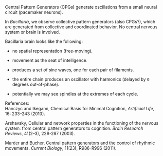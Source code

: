 Central Pattern Generators (CPGs) generate oscillations from a small neural circuit (pacemaker neurons).  

In _Bacillaria_, we observe collective pattern generators (also CPGs?), which are generated from collective and coordinated behavior. No central nervous system or brain is involved.  

Bacillaria brain looks like the following:

* no spatial representation (free-moving).

* movement as the seat of intelligence.

* produces a set of sine waves, one for each pair of filaments.

* the entire chain produces an oscillator with harmonics (delayed by _n_ degrees out-of-phase).  

* potentially we may see spindles at the extremes of each cycle.


References:  
Hanczyc and Ikegami, Chemical Basis for Minimal Cognition, _Artificial Life_, 16: 233–243 (2010).  

Arshavsky, Cellular and network properties in the functioning of the nervous system: from central pattern generators to cognition. _Brain Research Reviews_, 41(2–3), 229-267 (2003).  

Marder and Bucher, Central pattern generators and the control of rhythmic movements. _Current Biology_, 11(23), R986-R996 (2011).  



